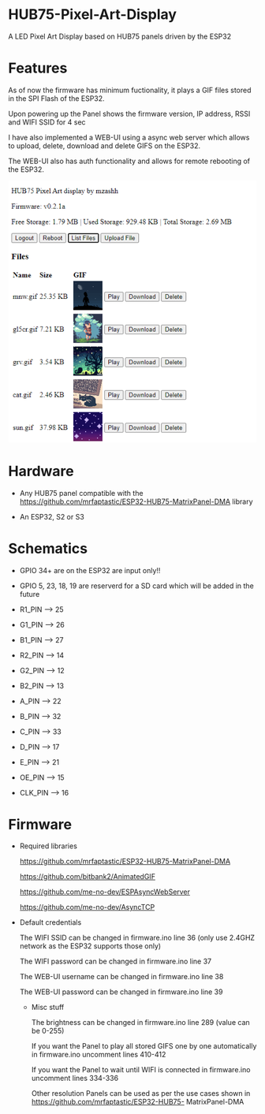 # HUB75-Pixel-Art-Display
A LED Pixel Art Display based on HUB75 panels driven by the ESP32

# Features
As of now the firmware has minimum fuctionality, it plays a GIF files stored in the SPI Flash of the ESP32.

Upon powering up the Panel shows the firmware version, IP address, RSSI and WIFI SSID for 4 sec

I have also implemented a WEB-UI using a async web server which allows to upload, delete, download and delete GIFS on the ESP32.

The WEB-UI also has auth functionality and allows for remote rebooting of the ESP32.

![alt text](https://github.com/mzashh/HUB75-Pixel-Art-Display/blob/6dd2d68b21905c8d801fee8adb18e6ca6addbe45/images/UI.png)

# Hardware
* Any HUB75 panel compatible with the https://github.com/mrfaptastic/ESP32-HUB75-MatrixPanel-DMA library

* An ESP32, S2 or S3 

# Schematics
* GPIO 34+ are on the ESP32 are input only!!
* GPIO 5, 23, 18, 19 are reserverd for a SD card which will be added in the future

* R1_PIN --> 25
* G1_PIN --> 26
* B1_PIN --> 27
* R2_PIN --> 14
* G2_PIN --> 12
* B2_PIN --> 13
* A_PIN --> 22
* B_PIN --> 32
* C_PIN --> 33
* D_PIN --> 17
* E_PIN --> 21
* OE_PIN --> 15
* CLK_PIN --> 16

# Firmware
* Required libraries

  https://github.com/mrfaptastic/ESP32-HUB75-MatrixPanel-DMA
  
  https://github.com/bitbank2/AnimatedGIF
  
  https://github.com/me-no-dev/ESPAsyncWebServer
  
  https://github.com/me-no-dev/AsyncTCP
  
* Default credentials
  
  The WIFI SSID can be changed in firmware.ino line 36 (only use 2.4GHZ network as the ESP32 supports those only)
  
  The WIFI password can be changed in firmware.ino line 37
  
  The WEB-UI username can be changed in firmware.ino line 38
  
  The WEB-UI password can be changed in firmware.ino line 39
  
  * Misc stuff
    
    The brightness can be changed in firmware.ino line 289 (value can be 0-255)
    
    If you want the Panel to play all stored GIFS one by one automatically in firmware.ino uncomment lines 410-412
    
    If you want the Panel to wait until WIFI is connected in firmware.ino uncomment lines 334-336
    
    Other resolution Panels can be used as per the use cases shown in https://github.com/mrfaptastic/ESP32-HUB75-      MatrixPanel-DMA
    
  
   
  

